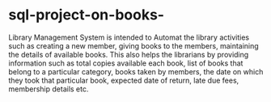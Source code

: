 # sql-project-on-books-

Library Management System is intended to Automat the library activities such as creating a new
member, giving books to the members, maintaining the details of available books. This also
helps the librarians by providing information such as total copies available each book, list of
books that belong to a particular category, books taken by members, the date on which they
took that particular book, expected date of return, late due fees, membership details etc.
